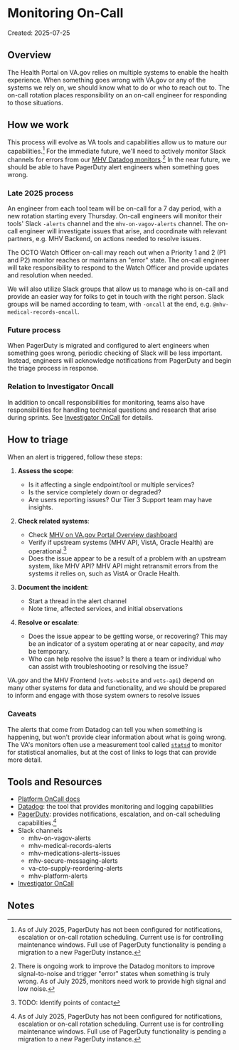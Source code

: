 # Monitoring On-Call

Created: 2025-07-25

## Overview

The Health Portal on VA.gov relies on multiple systems to enable the health experience. When something goes wrong with VA.gov or any of the systems we rely on, we should know what to do or who to reach out to. The on-call rotation places responsibility on an on-call engineer for responding to those situations.

## How we work

This process will evolve as VA tools and capabilities allow us to mature our capabilities.[^1] For the immediate future, we'll need to actively monitor Slack channels for errors from our [MHV Datadog monitors](https://vagov.ddog-gov.com/monitors/manage?q=team%3Amhv).[^2] In the near future, we should be able to have PagerDuty alert engineers when something goes wrong.

### Late 2025 process

An engineer from each tool team will be on-call for a 7 day period, with a new rotation starting every Thursday. On-call engineers will monitor their tools' Slack `-alerts` channel and the `mhv-on-vagov-alerts` channel. The on-call engineer will investigate issues that arise, and coordinate with relevant partners, e.g. MHV Backend, on actions needed to resolve issues.

The OCTO Watch Officer on-call may reach out when a Priority 1 and 2 (P1 and P2) monitor reaches or maintains an "error" state. The on-call engineer will take responsibility to respond to the Watch Officer and provide updates and resolution when needed.

We will also utilize Slack groups that allow us to manage who is on-call and provide an easier way for folks to get in touch with the right person. Slack groups will be named according to team, with `-oncall` at the end, e.g. `@mhv-medical-records-oncall`.

### Future process

When PagerDuty is migrated and configured to alert engineers when something goes wrong, periodic checking of Slack will be less important. Instead, engineers will acknowledge notifications from PagerDuty and begin the triage process in response.


### Relation to Investigator Oncall

In addition to oncall responsibilities for monitoring, teams also have responsibilities for handling technical questions and research that arise during sprints. See [Investigator OnCall](./investigator-oncall.md) for details.

## How to triage

When an alert is triggered, follow these steps:

1. **Assess the scope**:
   - Is it affecting a single endpoint/tool or multiple services?
   - Is the service completely down or degraded?
   - Are users reporting issues? Our Tier 3 Support team may have insights.

2. **Check related systems**:
   - Check [MHV on VA.gov Portal Overview dashboard](https://vagov.ddog-gov.com/dashboard/r9k-hs7-rpm/mhv-on-vagov-health-portal-overview?fromUser=false&refresh_mode=sliding&from_ts=1753469533766&to_ts=1753473133766&live=true)
   - Verify if upstream systems (MHV API, VistA, Oracle Health) are operational.[^3]
   - Does the issue appear to be a result of a problem with an upstream system, like MHV API? MHV API might retransmit errors from the systems _it_ relies on, such as VistA or Oracle Health.

3. **Document the incident**:
   - Start a thread in the alert channel
   - Note time, affected services, and initial observations

4. **Resolve or escalate**:
   - Does the issue appear to be getting worse, or recovering? This may be an indicator of a system operating at or near capacity, and _may_ be temporary.
   - Who can help resolve the issue? Is there a team or individual who can assist with troubleshooting or resolving the issue?

VA.gov and the MHV Frontend (`vets-website` and `vets-api`) depend on many other systems for data and functionality, and we should be prepared to inform and engage with those system owners to resolve issues

### Caveats

The alerts that come from Datadog can tell you when something is happening, but won't provide clear information about what is going wrong. The VA's monitors often use a measurement tool called [`statsd`](https://github.com/statsd/statsd) to monitor for statistical anomalies, but at the cost of links to logs that can provide more detail.

## Tools and Resources

- [Platform OnCall docs](https://github.com/department-of-veterans-affairs/va.gov-team-sensitive/tree/master/OnCall)
- [Datadog](https://vagov.ddog-gov.com/): the tool that provides monitoring and logging capabilities
- [PagerDuty](https://dsva.pagerduty.com/): provides notifications, escalation, and on-call scheduling capabilities.[^1]
- Slack channels
  - mhv-on-vagov-alerts
  - mhv-medical-records-alerts
  - mhv-medications-alerts-issues
  - mhv-secure-messaging-alerts
  - va-cto-supply-reordering-alerts
  - mhv-platform-alerts
- [Investigator OnCall](./investigator-oncall.md)




## Notes

[^1]: As of July 2025, PagerDuty has not been configured for notifications, escalation or on-call rotation scheduling. Current use is for controlling maintenance windows. Full use of PagerDuty functionality is pending a migration to a new PagerDuty instance.

[^2]: There is ongoing work to improve the Datadog monitors to improve signal-to-noise and trigger "error" states when something is truly wrong. As of July 2025, monitors need work to provide high signal and low noise.

[^3]: TODO: Identify points of contact

